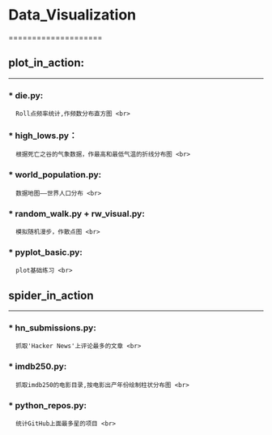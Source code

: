 # Data_Visualization
====================
## plot_in_action:
------------------
### * die.py:<br>
      Roll点频率统计,作频数分布直方图 <br>
### * high_lows.py：<br>
      根据死亡之谷的气象数据，作最高和最低气温的折线分布图 <br>
### * world_population.py: <br>
      数据地图——世界人口分布 <br>      
### * random_walk.py + rw_visual.py: <br>
      模拟随机漫步，作散点图 <br>
### * pyplot_basic.py: <br>
      plot基础练习 <br>
      
## spider_in_action
-------------------
### * hn_submissions.py: <br>
      抓取'Hacker News'上评论最多的文章 <br>
### * imdb250.py: <br>
      抓取imdb250的电影目录,按电影出产年份绘制柱状分布图 <br>
### * python_repos.py: <br>
      统计GitHub上面最多星的项目 <br>
      


